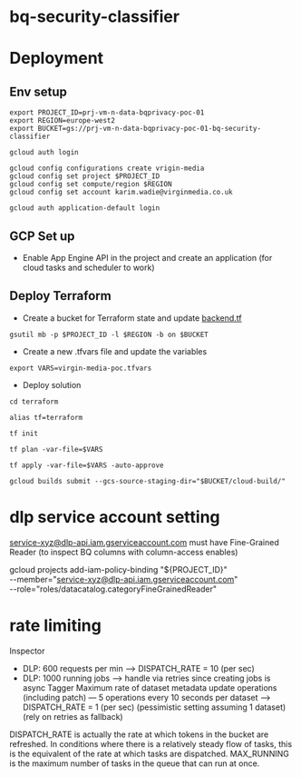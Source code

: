 # bq-security-classifier


    
# Deployment

## Env setup
```
export PROJECT_ID=prj-vm-n-data-bqprivacy-poc-01
export REGION=europe-west2
export BUCKET=gs://prj-vm-n-data-bqprivacy-poc-01-bq-security-classifier

gcloud auth login

gcloud config configurations create vrigin-media
gcloud config set project $PROJECT_ID
gcloud config set compute/region $REGION
gcloud config set account karim.wadie@virginmedia.co.uk

gcloud auth application-default login
```

## GCP Set up

* Enable App Engine API in the project and create an application (for cloud tasks and scheduler to work)

## Deploy Terraform

* Create a bucket for Terraform state and update [backend.tf](terraform/backend.tf)
```
gsutil mb -p $PROJECT_ID -l $REGION -b on $BUCKET
```

* Create a new .tfvars file and update the variables
```
export VARS=virgin-media-poc.tfvars
```

* Deploy solution

```
cd terraform

alias tf=terraform

tf init

tf plan -var-file=$VARS

tf apply -var-file=$VARS -auto-approve

```

```
gcloud builds submit --gcs-source-staging-dir="$BUCKET/cloud-build/"

```

# dlp service account setting

service-xyz@dlp-api.iam.gserviceaccount.com
must have 
Fine-Grained Reader (to inspect BQ columns with column-access enables)


gcloud projects add-iam-policy-binding "${PROJECT_ID}" \
    --member="service-xyz@dlp-api.iam.gserviceaccount.com" \
    --role="roles/datacatalog.categoryFineGrainedReader"



# rate limiting
Inspector
- DLP: 600 requests per min --> DISPATCH_RATE = 10 (per sec)
- DLP: 1000 running jobs --> handle via retries since creating jobs is async
Tagger
Maximum rate of dataset metadata update operations (including patch) 
 — 5 operations every 10 seconds per dataset --> DISPATCH_RATE = 1 (per sec)
 (pessimistic setting assuming 1 dataset)(rely on retries as fallback)
 
 DISPATCH_RATE is actually the rate at which tokens in the bucket are refreshed. In conditions where there is a relatively steady flow of tasks, this is the equivalent of the rate at which tasks are dispatched.
 MAX_RUNNING is the maximum number of tasks in the queue that can run at once.
 
